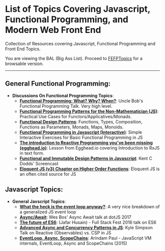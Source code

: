 # List of Topics Covering Javascript, Functional Programming, and Modern Web Front End

Collection of Resources covering Javascript, Functional Programming and Front End Topics.

You are viewing the BAL (Big Ass List). Proceed to [FEFPTopics](./README.md) for a browsable version.

---

## General Functional Programming:

- **Discussions On Functional Programming Topics**:
  - **[Functional Programming; What? Why? When?](https://www.youtube.com/watch?v=7Zlp9rKHGD4)**: Uncle Bob's Functional Programming Talk. Very high level.
  - **[Functional Programming Patterns for the Non-Mathematician (JS)](https://www.youtube.com/watch?v=AvgwKjTPMmM)**: Practical Use Cases for Functors/Applicatives/Monads.
  - **[Functional Design Patterns](https://www.youtube.com/watch?v=srQt1NAHYC0)**: Functions, Types, Composition, Functions as Parameters, Monads, Maps, Monoids.
  - **[Functional Programming in Javascript (Interactive)](http://reactivex.io/learnrx/)**: Simple Interactive Exercises for Basic Functional Programming in JS
  - **[The introduction to Reactive Programming you've been missing (egghead.io)](https://gist.github.com/staltz/868e7e9bc2a7b8c1f754)**: Lesson from Egghead.io covering Introduction to RxJS in text form.
  - **[Functional and Immutable Design Patterns in Javascript](https://www.youtube.com/watch?v=82M9fKe7hiw)**: Kent C Dodds' Screencast
  - **[Eloquent JS (v3) Chapter on Higher Order Functions](http://eloquentjavascript.net/05_higher_order.html)**: Eloquent JS is an often cited source for JS

## Javascript Topics:

- **General Javscript Topics**:
  - **[What the heck is the event loop anyway?](https://www.youtube.com/watch?v=8aGhZQkoFbQ)**: A very nice breakdown of a generalized JS event loop
  - **[Async/Await](https://www.youtube.com/watch?v=9YkUCxvaLEk)**: Wes Bos' Async Await talk at dotJS 2017
  - **[The future of ES6](https://www.youtube.com/watch?v=3pKNRgResq0)**: (Jafar Husain) - Full Stack Fest 2016 talk on ES6
  - **[Advanced Async and Concurrency Patterns in JS](https://youtu.be/Qg1SvpIau6U?t=407)**: Kyle Simpson Talk on Reactive (Observables) vs. CSP in JS
  - **[EventLoop, Async, ScopeChains](https://www.youtube.com/watch?v=QyUFheng6J0)**: Arindam Paul - JavaScript VM internals, EventLoop, Async and ScopeChains (2015)
